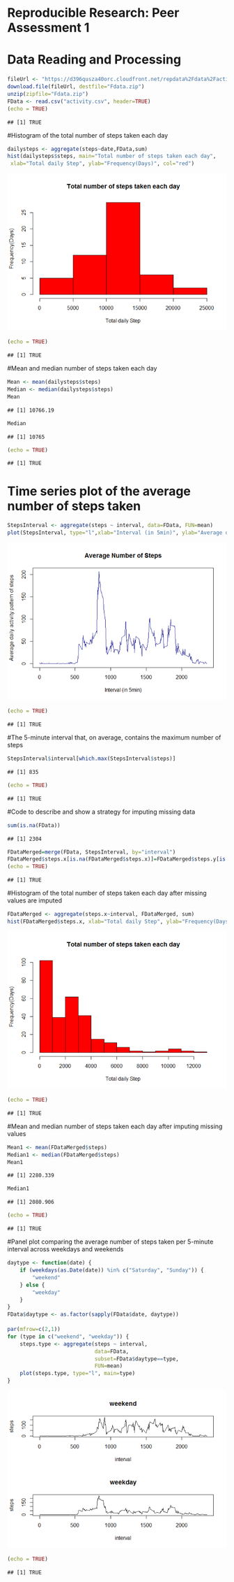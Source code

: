 # Reproducible Research: Peer Assessment 1



# Data Reading and Processing

```r
fileUrl <- "https://d396qusza40orc.cloudfront.net/repdata%2Fdata%2Factivity.zip"
download.file(fileUrl, destfile="Fdata.zip")
unzip(zipfile="Fdata.zip")
FData <- read.csv("activity.csv", header=TRUE)
(echo = TRUE)
```

```
## [1] TRUE
```

#Histogram of the total number of steps taken each day

```r
dailysteps <- aggregate(steps~date,FData,sum)
hist(dailysteps$steps, main="Total number of steps taken each day",
 xlab="Total daily Step", ylab="Frequency(Days)", col="red")
```

![](PA1_template_files/figure-html/unnamed-chunk-2-1.png)<!-- -->

```r
(echo = TRUE)
```

```
## [1] TRUE
```

#Mean and median number of steps taken each day

```r
Mean <- mean(dailysteps$steps)
Median <- median(dailysteps$steps)
Mean
```

```
## [1] 10766.19
```

```r
Median
```

```
## [1] 10765
```

```r
(echo = TRUE)
```

```
## [1] TRUE
```


# Time series plot of the average number of steps taken

```r
StepsInterval <- aggregate(steps ~ interval, data=FData, FUN=mean)
plot(StepsInterval, type="l",xlab="Interval (in 5min)", ylab="Average daily activity pattern of steps",  main="Average Number of Steps", col="navy")
```

![](PA1_template_files/figure-html/unnamed-chunk-4-1.png)<!-- -->

```r
(echo = TRUE)
```

```
## [1] TRUE
```

#The 5-minute interval that, on average, contains the maximum number of steps

```r
StepsInterval$interval[which.max(StepsInterval$steps)]
```

```
## [1] 835
```

```r
(echo = TRUE)
```

```
## [1] TRUE
```

#Code to describe and show a strategy for imputing missing data

```r
sum(is.na(FData))
```

```
## [1] 2304
```

```r
FDataMerged=merge(FData, StepsInterval, by="interval")
FDataMerged$steps.x[is.na(FDataMerged$steps.x)]=FDataMerged$steps.y[is.na(FDataMerged$steps.x)]
(echo = TRUE)
```

```
## [1] TRUE
```

#Histogram of the total number of steps taken each day after missing values are imputed

```r
FDataMerged <- aggregate(steps.x~interval, FDataMerged, sum)
hist(FDataMerged$steps.x, xlab="Total daily Step", ylab="Frequency(Days)",main="Total number of steps taken each day", col="red")
```

![](PA1_template_files/figure-html/unnamed-chunk-7-1.png)<!-- -->

```r
(echo = TRUE)
```

```
## [1] TRUE
```

#Mean and median number of steps taken each day after imputing missing values

```r
Mean1 <- mean(FDataMerged$steps)
Median1 <- median(FDataMerged$steps)
Mean1
```

```
## [1] 2280.339
```

```r
Median1
```

```
## [1] 2080.906
```

```r
(echo = TRUE)
```

```
## [1] TRUE
```
#Panel plot comparing the average number of steps taken per 5-minute interval across weekdays and weekends

```r
daytype <- function(date) {
    if (weekdays(as.Date(date)) %in% c("Saturday", "Sunday")) {
        "weekend"
    } else {
        "weekday"
    }
}
FData$daytype <- as.factor(sapply(FData$date, daytype))

par(mfrow=c(2,1))
for (type in c("weekend", "weekday")) {
    steps.type <- aggregate(steps ~ interval,
                            data=FData,
                            subset=FData$daytype==type,
                            FUN=mean)
    plot(steps.type, type="l", main=type)
}
```

![](PA1_template_files/figure-html/unnamed-chunk-9-1.png)<!-- -->

```r
(echo = TRUE)
```

```
## [1] TRUE
```



